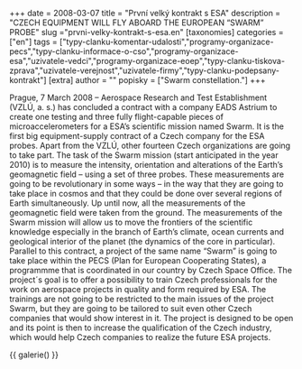 +++
date = 2008-03-07
title = "První velký kontrakt s ESA"
description = "CZECH EQUIPMENT WILL FLY ABOARD THE EUROPEAN “SWARM” PROBE"
slug ="prvni-velky-kontrakt-s-esa.en"
[taxonomies]
categories = ["en"]
tags = ["typy-clanku-komentar-udalosti","programy-organizace-pecs","typy-clanku-informace-o-cso","programy-organizace-esa","uzivatele-vedci","programy-organizace-eoep","typy-clanku-tiskova-zprava","uzivatele-verejnost","uzivatele-firmy","typy-clanku-podepsany-kontrakt"]
[extra]
author = ""
popisky = ["Swarm constellation."]
+++

Prague, 7 March 2008 – Aerospace Research and Test Establishment (VZLÚ, a. s.) has concluded a contract with a company EADS Astrium to create one testing and three fully flight-capable pieces of microaccelerometers for a ESA’s scientific mission named Swarm. It is the first big equipment-supply contract of a Czech company for the ESA probes. Apart from the VZLÚ, other fourteen Czech organizations are going to take part. The task of the Swarm mission (start anticipated in the year 2010) is to measure the intensity, orientation and alterations of the Earth’s geomagnetic field – using a set of three probes. These measurements are going to be revolutionary in some ways – in the way that they are going to take place in cosmos and that they could be done over several regions of Earth simultaneously. Up until now, all the measurements of the geomagnetic field were taken from the ground. The measurements of the Swarm mission will allow us to move the frontiers of the scientific knowledge especially in the branch of Earth’s climate, ocean currents and geological interior of the planet (the dynamics of the core in particular). Parallel to this contract, a project of the same name “Swarm” is going to take place within the PECS (Plan for European Cooperating States), a programmme that is coordinated in our country by Czech Space Office. The project´s goal is to offer a possibility to train Czech professionals for the work on aerospace projects in quality and form required by ESA. The trainings are not going to be restricted to the main issues of the project Swarm, but they are going to be tailored to suit even other Czech companies that would show interest in it. The project is designed to be open and its point is then to increase the qualification of the Czech industry, which would help Czech companies to realize the future ESA projects.

{{ galerie() }}
